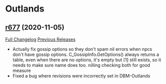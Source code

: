# <DBM> Outlands

## [r677](https://github.com/DeadlyBossMods/DBM-BCVanilla/tree/r677) (2020-11-05)
[Full Changelog](https://github.com/DeadlyBossMods/DBM-BCVanilla/compare/r676...r677) [Previous Releases](https://github.com/DeadlyBossMods/DBM-BCVanilla/releases)

- Actually fix gossip options so they don't spam nil errors when npcs don't have gossip options. C\_GossipInfo.GetOptions() always returns a table, even when there are no options, it's empty but [1] still exists, so it needs to make sure name does too. nilling checking both for good measure  
- Fixed a bug where revisions were incorrectly set in DBM-Outlands  
